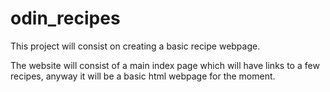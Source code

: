 # odin_recipes
This project will consist on creating a basic recipe webpage.

The website will consist of a main index page which will have links to a few recipes, anyway it will be a basic html webpage for the moment.